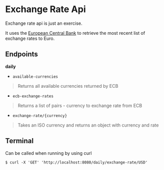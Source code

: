 # Exchange Rate Api

Exchange rate api is just an exercise.

It uses the [European Central Bank](https://www.ecb.europa.eu/stats/eurofxref/.xml) to retrieve the most recent list of
exchange rates to Euro.

## Endpoints

**daily**

* `available-currencies`

> Returns all available currencies returned by ECB

* `ecb-exchange-rates`

> Returns a list of pairs - currency to exchange rate from ECB

* `exchange-rate/{currency}`

> Takes an ISO currency and returns an object with currency and rate

## Terminal

Can be called when running by using curl

```shell
$ curl -X 'GET' 'http://localhost:8080/daily/exchange-rate/USD'
```
